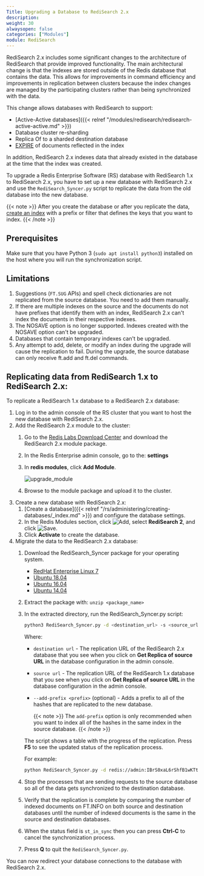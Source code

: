 ```yaml
---
Title: Upgrading a Database to RediSearch 2.x
description:
weight: 30
alwaysopen: false
categories: ["Modules"]
module: RediSearch
---
```

RediSearch 2.x includes some significant changes to the architecture of RediSearch that provide improved functionality.
The main architectural change is that the indexes are stored outside of the Redis database that contains the data.
This allows for improvements in command efficiency and improvements in replication between clusters because the index changes are managed by the participating clusters rather than being synchronized with the data.

This change allows databases with RediSearch to support:

- [Active-Active databases]({{< relref "/modules/redisearch/redisearch-active-active.md" >}})
- Database cluster re-sharding
- Replica Of to a sharded destination database
- [EXPIRE](https://redis.io/commands/ttl) of documents reflected in the index

In addition, RediSearch 2.x indexes data that already existed in the database at the time that the index was created.

To upgrade a Redis Enterprise Software (RS) database with RediSearch 1.x to RediSearch 2.x, you have to set up a new database with RediSearch 2.x and use the `RediSearch_Syncer.py` script to replicate the data from the old database into the new database.

{{< note >}}
After you create the database or after you replicate the data, [create an index](https://oss.redislabs.com/redisearch/Commands/#ftcreate) with a prefix or filter that defines the keys that you want to index.
{{< /note >}}

## Prerequisites

Make sure that you have Python 3 (`sudo apt install python3`) installed on the host where you will run the synchronization script.

## Limitations

1. Suggestions (`FT.SUG` APIs) and spell check dictionaries are not replicated from the source database. You need to add them manually.
1. If there are multiple indexes on the source and the documents do not have prefixes that identify them with an index, RediSearch 2.x can't index the documents in their respective indexes.
1. The NOSAVE option is no longer supported. Indexes created with the NOSAVE option can't be upgraded.
1. Databases that contain temporary indexes can't be upgraded.
1. Any attempt to add, delete, or modify an index during the upgrade will cause the replication to fail. During the upgrade, the source database can only receive ft.add and ft.del commands.

## Replicating data from RediSearch 1.x to RediSearch 2.x:

To replicate a RediSearch 1.x database to a RediSearch 2.x database:

1. Log in to the admin console of the RS cluster that you want to host the new database with RediSearch 2.x.
1. Add the RediSearch 2.x module to the cluster:
    1. Go to the [Redis Labs Download Center](https://redislabs.com/download-center/modules/) and download the RediSearch 2.x module package.
    1. In the Redis Enterprise admin console, go to the: **settings**
    1. In **redis modules**, click **Add Module**.

       ![upgrade_module](/images/rs/upgrade_module.png)

    1. Browse to the module package and upload it to the cluster.
1. Create a new database with RediSearch 2.x:
    1. [Create a database]({{< relref "/rs/administering/creating-databases/_index.md" >}}) and configure the database settings.
    1. In the Redis Modules section, click ![Add](/images/rs/icon_add.png#no-click "Add"), select **RediSearch 2**, and click ![Save](/images/rs/icon_save.png#no-click "Save").
    1. Click **Activate** to create the database.
1. Migrate the data to the RediSearch 2.x database:
    1. Download the RediSearch_Syncer package for your operating system.
        - [RedHat Enterprise Linux 7](http://redismodules.s3.amazonaws.com/redisearch/RediSearchSyncer/RediSearchSyncer-rhel7.zip)
        - [Ubuntu 18.04](http://redismodules.s3.amazonaws.com/redisearch/RediSearchSyncer/RediSearchSyncer-bionic.zip)
        - [Ubuntu 16.04](http://redismodules.s3.amazonaws.com/redisearch/RediSearchSyncer/RediSearchSyncer-xenial.zip)
        - [Ubuntu 14.04](http://redismodules.s3.amazonaws.com/redisearch/RediSearchSyncer/RediSearchSyncer-trusty.zip)
    1. Extract the package with: `unzip <package_name>`
    1. In the extracted directory, run the RediSearch_Syncer.py script:

        ```sh
        python3 RediSearch_Syncer.py -d <destination_url> -s <source_url> [-l] [--add-prefix <prefix>]
        ```

        Where:

        - `destination url` - The replication URL of the RediSearch 2.x database that you see when you click on **Get Replica of source URL** in the database configuration in the admin console.
        - `source url` - The replication URL of the RediSearch 1.x database that you see when you click on **Get Replica of source URL** in the database configuration in the admin console.
        - `--add-prefix <prefix>` (optional) - Adds a prefix to all of the hashes that are replicated to the new database.

            {{< note >}}
The `add-prefix` option is only recommended when you want to index all of the hashes in the same index in the source database.
            {{< /note >}}

        The script shows a table with the progress of the replication.
        Press **F5** to see the updated status of the replication process.

        For example:

        ```sh
        python RediSearch_Syncer.py -d redis://admin:IBrS0xaL6rShfB1wKTtUkcQG1g3UWAlTd53AotPdTcQvGIVP@redis-19472.cluster1.local:19472 -s redis://admin:1GjFuUbBqTSPDbRfaxEPLSoXpFmRdFxmBKMD0BuxwMJ2DEaO@redis-19636.cluster1.local:19636
        ```

    1. Stop the processes that are sending requests to the source database so all of the data gets synchronized to the destination database.
    1. Verify that the replication is complete by comparing the number of indexed documents on FT.INFO on both source and destination databases until the number of indexed documents is the same in the source and destination databases.
    1. When the status field is `st_in_sync` then you can press **Ctrl-C** to cancel the synchronization process.
    1. Press **Q** to quit the `RediSearch_Syncer.py`.

You can now redirect your database connections to the database with RediSearch 2.x.
